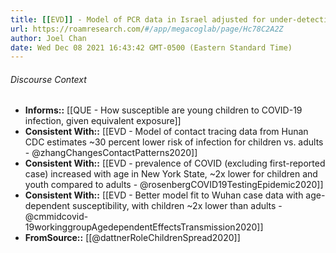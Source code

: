 ```yaml
---
title: [[EVD]] - Model of PCR data in Israel adjusted for under-detection of cases find 2x lower prevalence for children vs. adults - [[@dattnerRoleChildrenSpread2020]]
url: https://roamresearch.com/#/app/megacoglab/page/Hc78C2A2Z
author: Joel Chan
date: Wed Dec 08 2021 16:43:42 GMT-0500 (Eastern Standard Time)
---
```




###### Discourse Context

- **Informs::** [[QUE - How susceptible are young children to COVID-19 infection, given equivalent exposure]]
- **Consistent With::** [[EVD - Model of contact tracing data from Hunan CDC estimates ~30 percent lower risk of infection for children vs. adults - @zhangChangesContactPatterns2020]]
- **Consistent With::** [[EVD - prevalence of COVID (excluding first-reported case) increased with age in New York State, ~2x lower for children and youth compared to adults - @rosenbergCOVID19TestingEpidemic2020]]
- **Consistent With::** [[EVD - Better model fit to Wuhan case data with age-dependent susceptibility, with children ~2x lower than adults - @cmmidcovid-19workinggroupAgedependentEffectsTransmission2020]]
- **FromSource::** [[@dattnerRoleChildrenSpread2020]]
